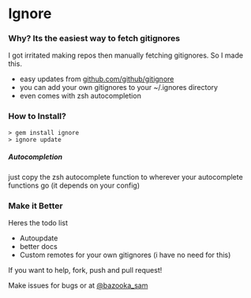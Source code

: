 # Ignore

### Why? Its the easiest way to fetch gitignores 

I got irritated making repos then manually fetching gitignores. So I made this.

- easy updates from [github.com/github/gitignore](https://github.com/github/gitignore)
- you can add your own gitignores to your ~/.ignores directory
- even comes with zsh autocompletion

### How to Install? 

```
> gem install ignore
> ignore update
```

##### Autocompletion

just copy the zsh autocomplete function to wherever your autocomplete functions go (it depends on your config)

### Make it Better

Heres the todo list

- Autoupdate
- better docs
- Custom remotes for your own gitignores (i have no need for this)

If you want to help, fork, push and pull request!

Make issues for bugs or at [@bazooka_sam](https://twitter.com/bazooka_sam)

